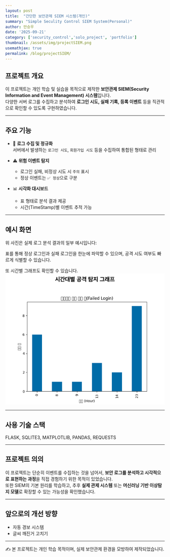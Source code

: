 ```yaml
---
layout: post
title:  "간단한 보안관제 SIEM 시스템(개인)"
summary: "Simple Seculity Control SIEM System(Personal)"
author: 안승우
date: '2025-09-21'
category: ['security_control','solo_project', 'portfolio']
thumbnail: /assets/img/projectSIEM.png
usemathjax: true
permalink: /blog/projectSIEM/
---
```


## 프로젝트 개요

이 프로젝트는 개인 학습 및 실습을 목적으로 제작한 **보안관제 SIEM(Security Information and Event Management) 시스템**입니다.  
다양한 서버 로그를 수집하고 분석하여 **로그인 시도, 실패 기록, 등록 이벤트** 등을 직관적으로 확인할 수 있도록 구현하였습니다.  

---

## 주요 기능

- 🔎 **로그 수집 및 정규화**  
  서버에서 발생하는 `로그인 시도`, `회원가입 시도` 등을 수집하여 통합된 형태로 관리  

- ⚠️ **위험 이벤트 탐지**  
  - 로그인 실패, 비정상 시도 시 `주의` 표시  
  - 정상 이벤트는 `✅ 정상`으로 구분  

- 📊 **시각화 대시보드**  
  - 표 형태로 분석 결과 제공  
  - 시간(TimeStamp)별 이벤트 추적 가능  

---

## 예시 화면

위 사진은 실제 로그 분석 결과의 일부 예시입니다:


표를 통해 정상 로그인과 실패 로그인을 한눈에 파악할 수 있으며, 공격 시도 여부도 빠르게 식별할 수 있습니다.  

또 시간별 그래프도 확인할 수 있습니다.
![시간 별 그래프](/assets/img/projectSIEM_2.png)

---

## 사용 기술 스택
   
FLASK, SQLITE3, MATPLOTLIB, PANDAS, REQUESTS   

---

## 프로젝트 의의

이 프로젝트는 단순히 이벤트를 수집하는 것을 넘어서, **보안 로그를 분석하고 시각적으로 표현하는 과정**을 직접 경험하기 위한 목적이 있었습니다.  
또한 SIEM의 기본 원리를 학습하고, 추후 **실제 관제 시스템** 또는 **머신러닝 기반 이상탐지 모델**로 확장할 수 있는 가능성을 확인했습니다.  

---

## 앞으로의 개선 방향
  
- 자동 경보 시스템
- 글씨 깨진거 고치기

---

✍️ 본 프로젝트는 개인 학습 목적이며, 실제 보안관제 환경을 모방하여 제작되었습니다.  